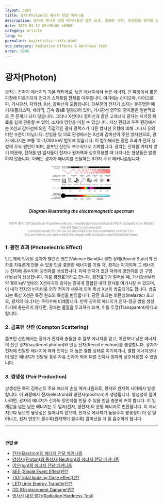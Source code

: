 ```yaml
---
layout: post
title: 광자(Photon)의 에너지 전달 메커니즘
description: 광자의 에너지 전달 메커니즘인 광전 효과, 콤프턴 산란, 쌍생성의 원리를 설명하고, 반도체 및 방사선 평가에서의 물리적 영향을 분석합니다. 전자기 스펙트럼과 고에너지 광자의 상호작용도 함께 다룹니다.
date: 2025-03-12 00:00:00 +0900
category: article
lang: ko
permalink: ko/article/:title.html
sub_category: Radiation Effects & Hardness Test
order: 2006
---
```

# 광자(Photon)
광자는 전자기 에너지의 기본 캐리어로, 낮은 에너지에서 높은 에너지, 긴 파장에서 짧은 파장에 이르기까지 전자기 스펙트럼 전체를 아우릅니다. 여기에는 라디오파, 마이크로파, 가시광선, 자외선, X선, 감마선이 포함됩니다.
대부분의 전자기 소자는 불투명한 패키지(플라스틱, 세라믹, 금속 등)로 밀봉되어 있어, 가시광선 영역의 광자들은 일반적으로 큰 문제가 되지 않습니다. 그러나 X선이나 감마선과 같은 고에너지 광자는 패키징 재료를 쉽게 관통할 수 있어, 소자에 영향을 미칠 수 있습니다.
지상 환경과 우주 환경에서는 X선과 감마선에 의한 직접적인 광자 플럭스가 다른 방사선 유형에 비해 그다지 유의미한 수준이 아닙니다.
산업용 및 의료 환경에서는 X선과 감마선이 주된 방사선으로, 광자 에너지는 보통 10~1,000 keV 범위에 있습니다. 이 범위에서는 광전 효과가 전하 생성의 주요 원인이 되며, 콤프턴 산란도 부수적으로 기여합니다.
광자는 전하를 가지지 않기 때문에, 전하를 띤 입자들이 전자나 원자핵과 상호작용할 때 나타나는 현상들은 발생하지 않습니다.
아래는 광자가 에너지를 전달하는 3가지 주요 메커니즘입니다:

<p align="center"> <img src="/assets/Articles/선스펙트럼.png" alt= "Diagram illustrating the electromagnetic spectrum" style="width: 40%;"> </p> 
<!-- 이미지 설명 -->
<div align="center"> 
<h5>Diagram illustrating the electromagnetic spectrum</h5>
</div>
<div align="center" style="font-size: 10px; color: gray; ">
  이미지 출처: EM Spectrum Properties edit.svg, created by Inductiveload & NASA (adapted from NASA’s File:EM Spectrum3-new.jpg).<br>
Licensed under CC BY-SA 3.0 and GNU Free Documentation License 1.2+.<br>
You are free to use and modify this image with attribution and ShareAlike terms.
</div>

### 1. 광전 효과 (Photoelectric Effect)
반도체에 입사된 광자가 밸런스 밴드(Valence Band)나 결합 상태(Bound State)의 전자를 자유롭게 만들 수 있을 만큼 충분한 에너지를 가질 때, 광자는 파괴되며 그 에너지는 전자에 흡수되어 광전자를 생성합니다. 이때 전자가 있던 자리에 양전하를 띤 구멍(Hole)이 생성됩니다. 이를 광전효과라고 합니다.
광전효과가 일어날 때, 가시광선부터 약 100 keV 범위의 X선까지의 광자는 강하게 결합된 내각 전자를 여기시킬 수 있으며, 이 내각 전자의 빈자리를 외각 전자가 채우게 되어 특성 X선이 방출되기도 합니다. 방출되는 특성 X선은 특정 원소의 특성을 반영합니다.
광전 효과는 비탄성(inelastic) 효과로, 광자의 에너지는 주파수에 비례합니다. 만약 광자의 에너지가 전자-정공 쌍을 생성하기에 충분하지 않다면, 광자는 물질을 투과하게 되며, 이를 투명(Transparent)하다고 합니다.

### 2. 콤프턴 산란 (Compton Scattering)
콤프턴 산란에서는 광자가 전자와 충돌한 후 일부 에너지를 잃고, 이전보다 낮은 에너지의 산란 광자(scattered photon)와 반동 전자(Recoil electron)를 생성합니다. 광자가 전자에 전달한 에너지에 따라 전자는 더 높은 결합 상태로 여기되거나, 결합 에너지보다 더 많은 에너지가 전달될 경우 자유 전자가 되어 다른 전자나 원자와 상호작용할 수 있습니다.

### 3. 쌍생성 (Pair Production)
쌍생성은 특히 감마선의 주요 에너지 손실 메커니즘으로, 광자와 원자핵 사이에서 발생합니다. 이 과정에서 전자(electron)와 양전자(positron)가 생성됩니다.
쌍생성이 일어나려면, 광자의 에너지가 전자와 양전자를 만들 수 있을 만큼 충분히 커야 합니다. 이 임계값을 넘는 남은 에너지는 두 입자(전자, 양전자)의 운동 에너지로 변환됩니다.
이 에너지보다 낮으면 쌍생성은 일어나지 않으며, 반대로 에너지가 높을수록 쌍생성이 더 잘 일어나고, 원자 번호가 클수록(원자핵이 클수록) 감마선을 더 잘 흡수하게 됩니다.








-------------------------------------



<br/> <!-- 한줄 띄기 -->

**관련 글**
- [전자(Electron)의 에너지 전달 메커니즘](/ko/article/22.electrons.html)
- [양성자(Proton)와 중성자(Neutron)의 에너지 전달 메커니즘](/ko/article/23.Nucleons.html)
- [이온(Ion)의 에너지 전달 메커니즘](/ko/article/24.ions.html)
- [SEE (Single Event Effect)란?](/ko/article/1.-SEE.html)
- [TID(Total Ionizing Dose effect)란?](/ko/article/7.TID.html)
- [LET(Liner Energy Transfer)란?](/ko/article/6.LET.html)
- [DD (Displacement Damage)란?](/ko/article/18.DD.html)
- [방사선 내성 평가(Radiation Hardness Test)](/ko/article/3.방사선-내성-평가.html)